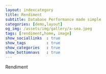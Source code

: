 ```yaml
---
layout: indexcategory
title: Rendiment
subtitle: Database Performance made simple
categories: [demo,layout]
og_img: /assets/img/gallery/a-sea.jpeg
tags: [rendiment,home, image]
show_sociallinks  : true
show_tags         : true
show_categories   : true
show_bottomnavs   : true
---
```


Rendiment